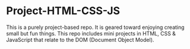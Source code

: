 # Project-HTML-CSS-JS
This is a purely project-based repo. It is geared toward  enjoying creating small but fun things. This repo includes mini projects in HTML, CSS &amp; JavaScript that relate to the DOM (Document Object Model). 
